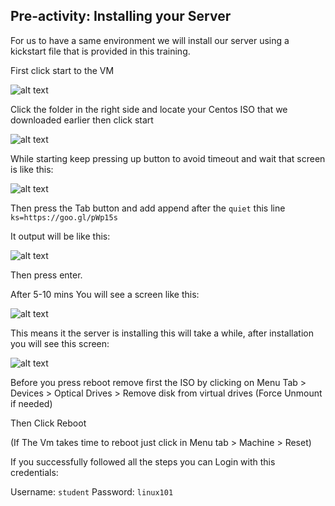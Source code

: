 ## Pre-activity: Installing your Server

For us to have a same environment we will install our server using a kickstart file that is provided in this training.

First click start to the VM

![alt text][pre11-StartingVM]

Click the folder in the right side and locate your Centos ISO that we downloaded earlier then click start

![alt text][pre12-Choose]

While starting keep pressing up button to avoid timeout and wait that screen is like this:

![alt text][pre13-QuickUP]

Then press the Tab button and add append after the `quiet` this line ` ks=https://goo.gl/pWp15s`

It output will be like this:

![alt text][pre14-Kickstart]

Then press enter.

After 5-10 mins You will see a screen like this:

![alt text][pre15-Installing]

This means it the server is installing this will take a while, after installation you will see this screen:

![alt text][pre16-Reboot]

Before you press reboot remove first the ISO by clicking on Menu Tab > Devices > Optical Drives > Remove disk from virtual drives (Force Unmount if needed)

Then Click Reboot

(If The Vm takes time to reboot just click in Menu tab > Machine > Reset)

If you successfully followed all the steps you can Login with this credentials:

Username: `student` Password: `linux101`

[pre11-StartingVM]: https://github.com/ajohnsc/L101/blob/master/pictures/pre11-StartingVM.PNG

[pre12-Choose]: https://github.com/ajohnsc/L101/blob/master/pictures/pre12-Choose.PNG

[pre13-QuickUP]: https://github.com/ajohnsc/L101/blob/master/pictures/pre13-QuickUP.PNG

[pre14-Kickstart]: https://github.com/ajohnsc/L101/blob/master/pictures/pre14-Kickstart.PNG

[pre15-Installing]: https://github.com/ajohnsc/L101/blob/master/pictures/pre15-Installing.PNG

[pre16-Reboot]: https://github.com/ajohnsc/L101/blob/master/pictures/pre16-Reboot.PNG

